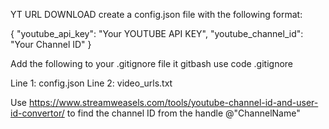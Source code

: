 YT URL DOWNLOAD
create a config.json file with the following format:

{
"youtube_api_key": "Your YOUTUBE API KEY",
"youtube_channel_id": "Your Channel ID"
}

Add the following to your .gitignore file
it gitbash use code .gitignore

Line 1: config.json
Line 2: video_urls.txt

Use https://www.streamweasels.com/tools/youtube-channel-id-and-user-id-convertor/ to find the channel ID from the handle @"ChannelName"
